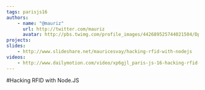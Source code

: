 ```yaml
---
tags: parisjs16
authors:
    - name: "@mauriz"
      url: http://twitter.com/mauriz
      avatar: http://pbs.twimg.com/profile_images/442689525744021504/DpMkOWQY_bigger.png
projects:
slides:
    - http://www.slideshare.net/mauricesvay/hacking-rfid-with-nodejs
videos:
    - http://www.dailymotion.com/video/xp6gjl_paris-js-16-hacking-rfid-with-nodejs_tech
---
```

#Hacking RFID with Node.JS
